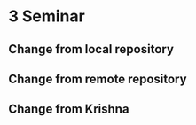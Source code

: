 # 3 Seminar

## Change from local repository

## Change from remote repository

## Change from Krishna